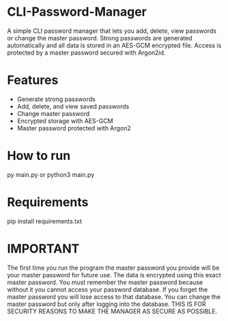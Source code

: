 # CLI-Password-Manager
A simple CLI password manager that lets you add, delete, view passwords or change the master password. 
Strong passwords are generated automatically and all data is stored in an AES-GCM encrypted file. 
Access is protected by a master password secured with Argon2id.

# Features
- Generate strong passwords
- Add, delete, and view saved passwords
- Change master password
- Encrypted storage with AES-GCM
- Master password protected with Argon2

# How to run
py main.py or python3 main.py

# Requirements
pip install requirements.txt

# IMPORTANT
The first time you run the program the master password you provide will be your master password for future use. 
The data is encrypted using this exact master password. 
You must remember the master password because without it you cannot access your password database.
If you forget the master password you will lose access to that database.
You can change the master password but only after logging into the database.
THIS IS FOR SECURITY REASONS TO MAKE THE MANAGER AS SECURE AS POSSIBLE.
